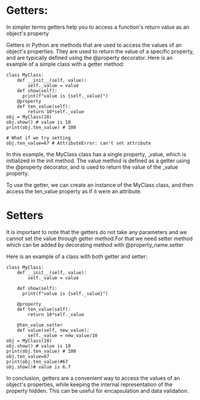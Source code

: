 # Getters:

In simpler terms getters help you to access a function's return value as an object's property

Getters in Python are methods that are used to access the values of an object's properties. They are used to return the value of a specific property, and are typically defined using the @property decorator. Here is an example of a simple class with a getter method:
```
class MyClass:
    def __init__(self, value):
        self._value = value
    def show(self):
      print(f"value is {self._value}")
    @property
    def ten_value(self):
        return 10*self._value
obj = MyClass(10)
obj.show() # value is 10
print(obj.ten_value) # 100

# What if we try setting
obj.ten_value=67 # AttributeError: can't set attribute
```
In this example, the MyClass class has a single property, _value, which is initialized in the init method. The value method is defined as a getter using the @property decorator, and is used to return the value of the _value property.

To use the getter, we can create an instance of the MyClass class, and then access the ten_value property as if it were an attribute.

# Setters
It is important to note that the getters do not take any parameters and we cannot set the value through getter method.For that we need setter method which can be added by decorating method with @property_name.setter

Here is an example of a class with both getter and setter:

```
class MyClass:
    def __init__(self, value):
        self._value = value

    def show(self):
      print(f"value is {self._value}")

    @property
    def ten_value(self):
        return 10*self._value

    @ten_value.setter
    def value(self, new_value):
        self._value = new_value/10
obj = MyClass(10)
obj.show() # value is 10
print(obj.ten_value) # 100
obj.ten_value=67
print(obj.ten_value)#67
obj.show()# value is 6.7

```
In conclusion, getters are a convenient way to access the values of an object's properties, while keeping the internal representation of the property hidden. 
This can be useful for encapsulation and data validation.
